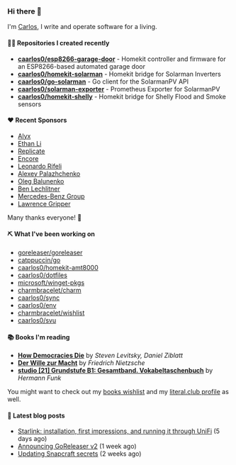 ### Hi there 👋

I'm [Carlos](https://caarlos0.dev), I write and operate software for a living.

#### 👨‍💻 Repositories I created recently
- **[caarlos0/esp8266-garage-door](https://github.com/caarlos0/esp8266-garage-door)** - Homekit controller and firmware for an ESP8266-based automated garage door
- **[caarlos0/homekit-solarman](https://github.com/caarlos0/homekit-solarman)** - Homekit bridge for Solarman Inverters
- **[caarlos0/go-solarman](https://github.com/caarlos0/go-solarman)** - Go client for the SolarmanPV API
- **[caarlos0/solarman-exporter](https://github.com/caarlos0/solarman-exporter)** - Prometheus Exporter for SolarmanPV
- **[caarlos0/homekit-shelly](https://github.com/caarlos0/homekit-shelly)** - Homekit bridge for Shelly Flood and Smoke sensors


#### ❤️ Recent Sponsors
- [Alyx](https://github.com/AlyxPink)
- [Ethan Li](https://github.com/ethanjli)
- [Replicate](https://github.com/replicate)
- [Encore](https://github.com/encoredev)
- [Leonardo Rifeli](https://github.com/leonardorifeli)
- [Alexey Palazhchenko](https://github.com/AlekSi)
- [Oleg Balunenko](https://github.com/obalunenko)
- [Ben Lechlitner](https://github.com/asphaltbuffet)
- [Mercedes-Benz Group](https://github.com/mercedes-benz)
- [Lawrence Gripper](https://github.com/lawrencegripper)

Many thanks everyone! 🙏

#### ⛏️ What I've been working on

- [goreleaser/goreleaser](https://github.com/goreleaser/goreleaser)
- [catppuccin/go](https://github.com/catppuccin/go)
- [caarlos0/homekit-amt8000](https://github.com/caarlos0/homekit-amt8000)
- [caarlos0/dotfiles](https://github.com/caarlos0/dotfiles)
- [microsoft/winget-pkgs](https://github.com/microsoft/winget-pkgs)
- [charmbracelet/charm](https://github.com/charmbracelet/charm)
- [caarlos0/sync](https://github.com/caarlos0/sync)
- [caarlos0/env](https://github.com/caarlos0/env)
- [charmbracelet/wishlist](https://github.com/charmbracelet/wishlist)
- [caarlos0/svu](https://github.com/caarlos0/svu)

#### 📚 Books I'm reading
- **[How Democracies Die](https://literal.club/caarlos0/book/how-democracies-die-5395k)** by _Steven Levitsky, Daniel Ziblatt_
- **[Der Wille zur Macht](https://literal.club/caarlos0/book/friedrich-nietzsche-der-wille-zur-macht-5cvbc)** by _Friedrich Nietzsche_
- **[studio [21] Grundstufe B1: Gesamtband. Vokabeltaschenbuch](https://literal.club/caarlos0/book/hermann-funk-studio-21-grundstufe-b1-gesamtband-vokabeltaschenbuch-goh4l)** by _Hermann Funk_

You might want to check out my
[books wishlist](https://www.amazon.com.br/hz/wishlist/ls/EB8P7VS717SV)
and my [literal.club profile](https://literal.club/caarlos0) as well.

#### 📄 Latest blog posts
- [Starlink: installation, first impressions, and running it through UniFi](https://carlosbecker.com/posts/starlink-unifi/) (5 days ago)
- [Announcing GoReleaser v2](https://carlosbecker.com/posts/goreleaser-v2/) (1 week ago)
- [Updating Snapcraft secrets](https://carlosbecker.com/posts/snap-secret/) (2 weeks ago)
